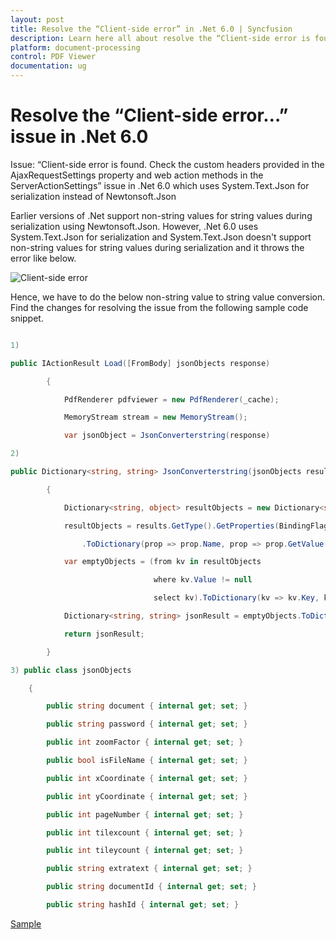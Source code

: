 ```yaml
---
layout: post
title: Resolve the “Client-side error” in .Net 6.0 | Syncfusion
description: Learn here all about resolve the “Client-side error is found” issue in .Net 6.0 which uses System.Text.Json for serialization.
platform: document-processing
control: PDF Viewer
documentation: ug
---
```


# Resolve the “Client-side error…” issue in .Net 6.0

Issue: “Client-side error is found. Check the custom headers provided in the AjaxRequestSettings property and web action methods in the ServerActionSettings” issue in .Net 6.0 which uses System.Text.Json for serialization instead of Newtonsoft.Json

Earlier versions of .Net support non-string values for string values during serialization using Newtonsoft.Json. However, .Net 6.0 uses System.Text.Json for serialization and System.Text.Json doesn't support non-string values for string values during serialization and it throws the error like below.

![Client-side error](../../pdfviewer/images/clientError.png)

Hence, we have to do the below non-string value to string value conversion. Find the changes for resolving the issue from the following sample code snippet.

```csharp

1)

public IActionResult Load([FromBody] jsonObjects response)

        {

            PdfRenderer pdfviewer = new PdfRenderer(_cache);

            MemoryStream stream = new MemoryStream();

            var jsonObject = JsonConverterstring(response)

2)

public Dictionary<string, string> JsonConverterstring(jsonObjects results)

        {

            Dictionary<string, object> resultObjects = new Dictionary<string, object>();

            resultObjects = results.GetType().GetProperties(BindingFlags.Instance | BindingFlags.Public)

                .ToDictionary(prop => prop.Name, prop => prop.GetValue(results, null));

            var emptyObjects = (from kv in resultObjects

                                where kv.Value != null

                                select kv).ToDictionary(kv => kv.Key, kv => kv.Value);

            Dictionary<string, string> jsonResult = emptyObjects.ToDictionary(k => k.Key, k => k.Value.ToString());

            return jsonResult;

        }

3) public class jsonObjects

    {

        public string document { internal get; set; }

        public string password { internal get; set; }

        public int zoomFactor { internal get; set; }

        public bool isFileName { internal get; set; }

        public int xCoordinate { internal get; set; }

        public int yCoordinate { internal get; set; }

        public int pageNumber { internal get; set; }

        public int tilexcount { internal get; set; }

        public int tileycount { internal get; set; }

        public string extratext { internal get; set; }

        public string documentId { internal get; set; }

        public string hashId { internal get; set; }

```

[Sample](https://www.syncfusion.com/downloads/support/directtrac/general/ze/WebService_6.0_-_fixed-203064907.zip)